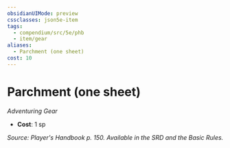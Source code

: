 ```yaml
---
obsidianUIMode: preview
cssclasses: json5e-item
tags:
  - compendium/src/5e/phb
  - item/gear
aliases:
  - Parchment (one sheet)
cost: 10
---
```

# Parchment (one sheet)
*Adventuring Gear*  

- **Cost**: 1 sp

*Source: Player's Handbook p. 150. Available in the SRD and the Basic Rules.*
